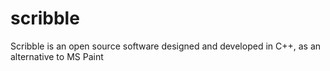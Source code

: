 # scribble
Scribble is an open source software designed and developed in C++, as an alternative to MS Paint
